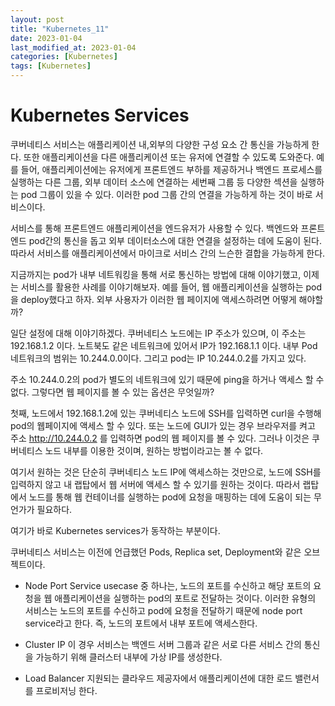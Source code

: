 ```yaml
---
layout: post
title: "Kubernetes_11"
date: 2023-01-04
last_modified_at: 2023-01-04
categories: [Kubernetes]
tags: [Kubernetes]
---
```


# Kubernetes Services
쿠버네티스 서비스는 애플리케이션 내,외부의 다양한 구성 요소 간 통신을 가능하게 한다.
또한 애플리케이션을 다른 애플리케이션 또는 유저에 연결할 수 있도록 도와준다.
예를 들어, 애플리케이션에는 유저에게 프론트엔드 부하를 제공하거나 백엔드 프로세스를 실행하는 다른 그룹,
외부 데이터 소스에 연결하는 세번째 그룹 등 다양한 섹션을 실행하는 pod 그룹이 있을 수 있다. 
이러한 pod 그룹 간의 연결을 가능하게 하는 것이 바로 서비스이다.

서비스를 통해 프론트엔드 애플리케이션을 엔드유저가 사용할 수 있다. 
백엔드와 프론트엔드 pod간의 통신을 돕고 외부 데이터소스에 대한 연결을 설정하는 데에 도움이 된다.
따라서 서비스를 애플리케이션에서 마이크로 서비스 간의 느슨한 결합을 가능하게 한다.

지금까지는 pod가 내부 네트워킹을 통해 서로 통신하는 방법에 대해 이야기했고,
이제는 서비스를 활용한 사례를 이야기해보자.
예를 들어, 웹 애플리케이션을 실행하는 pod을 deploy했다고 하자.
외부 사용자가 이러한 웹 페이지에 액세스하려면 어떻게 해야할까?

일단 설정에 대해 이야기하겠다.
쿠버네티스 노드에는 IP 주소가 있으며, 이 주소는 192.168.1.2 이다.
노트북도 같은 네트워크에 있어서 IP가 192.168.1.1 이다.
내부 Pod 네트워크의 범위는 10.244.0.0이다.
그리고 pod는 IP 10.244.0.2를 가지고 있다.

주소 10.244.0.2의 pod가 별도의 네트워크에 있기 때문에 ping을 하거나 액세스 할 수 없다.
그렇다면 웹 페이지를 볼 수 있는 옵션은 무엇일까?

첫째, 노드에서 192.168.1.2에 있는 쿠버네티스 노드에 SSH를 입력하면
curl을 수행해 pod의 웹페이지에 액세스 할 수 있다.
또는 노드에 GUI가 있는 경우 브라우저를 켜고 주소 http://10.244.0.2 를 입력하면 pod의 웹 페이지를 볼 수 있다.
그러나 이것은 쿠버네티스 노드 내부를 이용한 것이며, 원하는 방법이라고는 볼 수 없다.

여기서 원하는 것은 단순히 쿠버네티스 노드 IP에 액세스하는 것만으로, 
노드에 SSH를 입력하지 않고 내 랩탑에서 웹 서버에 액세스 할 수 있기를 원하는 것이다. 
따라서 랩탑에서 노드를 통해 웹 컨테이너를 실행하는 pod에 요청을 매핑하는 데에 도움이 되는 무언가가 필요하다. 

여기가 바로 Kubernetes services가 동작하는 부분이다.

쿠버네티스 서비스는 이전에 언급했던 Pods, Replica set, Deployment와 같은 오브젝트이다.

- Node Port Service
usecase 중 하나는, 노드의 포트를 수신하고 해당 포트의 요청을 웹 애플리케이션을 실행하는 pod의 포트로 전달하는 것이다.
이러한 유형의 서비스는 노드의 포트를 수신하고 pod에 요청을 전달하기 때문에 node port service라고 한다.
즉, 노드의 포트에서 내부 포트에 액세스한다.

- Cluster IP
이 경우 서비스는 백엔드 서버 그룹과 같은 서로 다른 서비스 간의 통신을 가능하기 위해 
클러스터 내부에 가상 IP를 생성한다.

- Load Balancer 
지원되는 클라우드 제공자에서 애플리케이션에 대한 로드 밸런서를 프로비저닝 한다.






